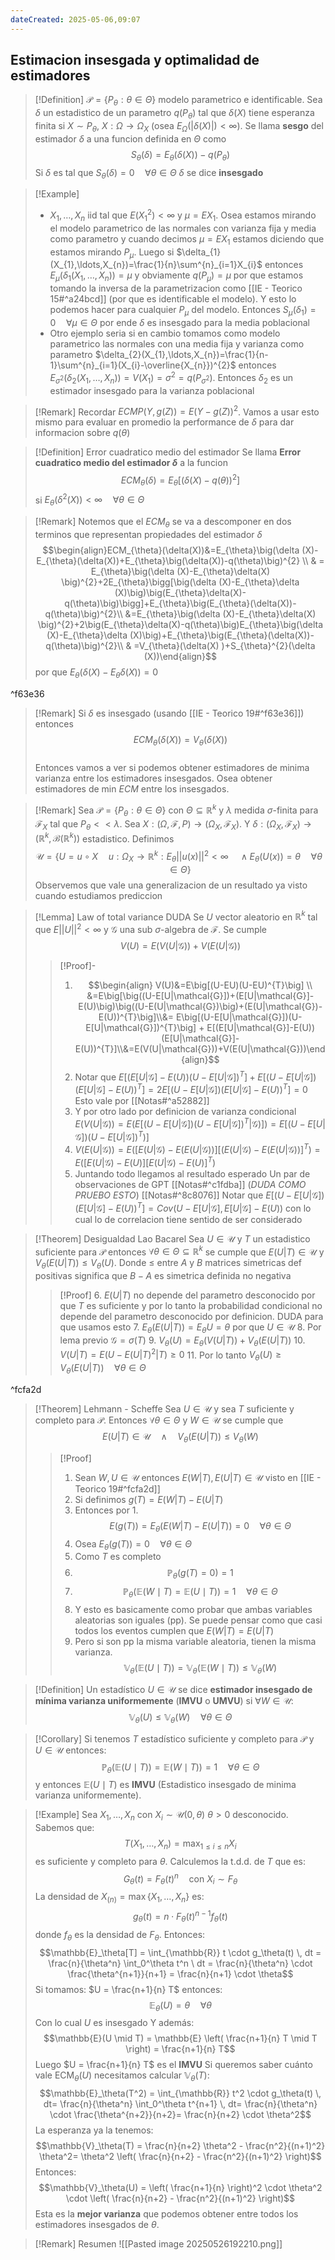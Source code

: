```yaml
---
dateCreated: 2025-05-06,09:07
---
```

## Estimacion insesgada y optimalidad de estimadores

>[!Definition]
>$\mathcal{P}=\{ P_{\theta}:\theta\in \Theta \}$ modelo parametrico e identificable. Sea $\delta$ un estadistico de un parametro ${} q(P_{\theta}) {}$ tal que $\delta(X)$ tiene esperanza finita si $X\sim P_{\theta}$, $X : \Omega\rightarrow \Omega_{X}$ (osea $E_{\Omega}(|\delta (X)|)<\infty$).
>Se llama **sesgo** del estimador $\delta$ a una funcion definida en $\Theta$ como
>$$S_{\theta}(\delta)=E_{\theta}(\delta (X))-q(P_{\theta})$$
>Si $\delta$ es tal que $S_{\theta}(\delta)=0\quad\forall \theta\in \Theta$ $\delta$ se dice **insesgado** 

>[!Example]
>- $X_{1},\ldots,X_{n}$ iid tal que $E(X_{1}^{2})<\infty$ y $\mu=EX_{1}$. Osea estamos mirando el modelo parametrico de las normales con varianza fija y media como parametro y cuando decimos $\mu=EX_{1}$ estamos diciendo que estamos mirando $P_{\mu}$. Luego si $\delta_{1}(X_{1},\ldots,X_{n})=\frac{1}{n}\sum^{n}_{i=1}X_{i}$ entonces $E_{\mu}(\delta_{1} (X_{1},\ldots,X_{n}))=\mu$ y obviamente $q(P_{\mu})=\mu$ por que estamos tomando la inversa de la parametrizacion como [[IE - Teorico 15#^a24bcd]] (por que es identificable el modelo). Y esto lo podemos hacer para cualquier $P_{\mu}$ del modelo. Entonces $S_{\mu}(\delta_{1} )=0\quad\forall \mu\in \Theta$ por ende $\delta$ es insesgado para la media poblacional
>- Otro ejemplo seria si en cambio tomamos como modelo parametrico las normales con una media fija y varianza como parametro $\delta_{2}(X_{1},\ldots,X_{n})=\frac{1}{n-1}\sum^{n}_{i=1}(X_{i}-\overline{X_{n}})^{2}$ entonces $E_{\sigma^{2}}(\delta_{2}(X_{1},\ldots,X_{n}))=V(X_{1})=\sigma^{2} = q(P_{\sigma^{2}})$. Entonces $\delta_2$ es un estimador insesgado para la varianza poblacional

>[!Remark]
>Recordar $ECMP(Y,g(Z))=E(Y-g(Z))^{2}$. Vamos a usar esto mismo para evaluar en promedio la performance de $\delta$ para dar informacion sobre $q(\theta)$
>

>[!Definition] Error cuadratico medio del estimador
>Se llama **Error cuadratico medio del estimador $\delta$** a la funcion 
>$$ECM_{\theta}(\delta)=E_{\theta}\left[(\delta (X)-q(\theta))^{2}\right]$$
>si $E_{\theta}(\delta^{2}(X))<\infty\quad\forall \theta\in \Theta$

>[!Remark]
>Notemos que el $ECM_{\theta}$ se va a descomponer en dos terminos que representan propiedades del estimador $\delta$
>$$\begin{align}ECM_{\theta}(\delta(X))&=E_{\theta}\big(\delta (X)-E_{\theta}(\delta(X))+E_{\theta}\big(\delta(X))-q(\theta)\big)^{2} \\ & = E_{\theta}\big(\delta (X)-E_{\theta}\delta(X) \big)^{2}+2E_{\theta}\bigg[\big(\delta (X)-E_{\theta}\delta (X)\big)\big(E_{\theta}\delta(X)-q(\theta)\big)\bigg]+E_{\theta}\big(E_{\theta}(\delta(X))-q(\theta)\big)^{2}\\ &=E_{\theta}\big(\delta (X)-E_{\theta}\delta(X) \big)^{2}+2\big(E_{\theta}\delta(X)-q(\theta)\big)E_{\theta}\big(\delta (X)-E_{\theta}\delta (X)\big)+E_{\theta}\big(E_{\theta}(\delta(X))-q(\theta)\big)^{2}\\ & =V_{\theta}(\delta(X) )+S_{\theta}^{2}(\delta (X))\end{align}$$
>por que $E_{\theta}\big(\delta (X)-E_{\theta}\delta (X)\big)=0$
>

^f63e36

>[!Remark]
>Si $\delta$ es insesgado (usando [[IE - Teorico 19#^f63e36]]) entonces $$ECM_{\theta}(\delta(X) )=V_{\theta}(\delta (X))$$   
>Entonces vamos a ver si podemos obtener estimadores de minima varianza entre los estimadores insesgados. Osea obtener estimadores de min $ECM$ entre los insesgados.

>[!Remark]
>Sea $\mathcal{P}=\{ P_{\theta}:\theta\in \Theta \}$ con $\Theta\subseteq \mathbb{R}^{k}$ y $\lambda$ medida $\sigma$-finita para $\mathcal{F}_{X}$ tal que $P_{\theta}<<\lambda$. Sea $X : (\Omega,\mathcal{F},P)\rightarrow (\Omega_{X},\mathcal{F}_{X})$. Y $\delta:(\Omega_{X},\mathcal{F}_{X})\rightarrow(\mathbb{R}^{k},\mathcal{B}(\mathbb{R}^{k}))$ estadistico. Definimos
>$$\mathcal{U} =\{U=u\circ X \quad u : \Omega_{X}\rightarrow \mathbb{R}^{k} : E_{\theta}||u(x)||^{2}<\infty \quad\land E_{\theta}(U(x))=\theta\quad\forall \theta\in \Theta \}$$
>Observemos que vale una generalizacion de un resultado ya visto cuando estudiamos prediccion
>

>[!Lemma] Law of total variance DUDA
>Se $U$ vector aleatorio en $\mathbb{R}^{k}$ tal que $E||U||^{2}<\infty$ y $\mathcal{G}$ una sub $\sigma$-algebra de $\mathcal{F}$. Se cumple $$V(U)=E(V(U|\mathcal{G}))+V(E(U|\mathcal{G}))$$
>>[!Proof]-
>>1. $$\begin{align} V(U)&=E\big[(U-EU)(U-EU)^{T}\big] \\ &=E\big[\big((U-E[U|\mathcal{G}])+(E[U|\mathcal{G}]-E(U)\big)\big((U-E(U|\mathcal{G})\big)+(E(U|\mathcal{G})-E(U))^{T}\big]\\&= E\big[(U-E[U|\mathcal{G}])(U-E[U|\mathcal{G}])^{T}\big] + E[(E[U|\mathcal{G}]-E(U))(E[U|\mathcal{G}]-E(U))^{T}]\\&=E(V(U|\mathcal{G}))+V(E(U|\mathcal{G}))\end{align}$$
>>2. Notar que $E\big[\big(E[U|\mathcal{G}]-E(U)\big)(U-E[U|\mathcal{G}])^{T}\big]+E\big[(U-E[U|\mathcal{G}])(E[U|\mathcal{G}]-E(U))^{T}\big]=2E\big[(U-E[U|\mathcal{G}])(E[U|\mathcal{G}]-E(U))^{T}\big]=0$ 
>>Esto vale por [[Notas#^a52882]]
>>3. Y por otro lado por definicion de varianza condicional $E(V(U|\mathcal{G}))=E\bigg(E\big [\big (U-E[U|\mathcal{G}])(U-E[U|\mathcal{G}])^{T}|\mathcal{G}\big)\big]\bigg)=E\big[\big (U-E[U|\mathcal{G}])(U-E[U|\mathcal{G}])^{T}\big)\big]$
>>4. $V(E(U|\mathcal{G}))=E\bigg(\big[E(U|\mathcal{G})-E(E(U|\mathcal{G}))\big]\big[(E(U|\mathcal{G})-E(E(U|\mathcal{G}))\big]^{T}\bigg)=E\bigg([E(U|\mathcal{G})-E(U)][E(U|\mathcal{G})-E(U)]^{T}\bigg)$
>>5. Juntando todo llegamos al resultado esperado
>>Un par de observaciones de GPT
>>[[Notas#^c1fdba]] (*DUDA COMO PRUEBO ESTO*) 
>>[[Notas#^8c8076]] Notar que $E\big[(U-E[U|\mathcal{G}])(E[U|\mathcal{G}]-E(U))^{T}\big]=Cov(U-E[U|\mathcal{G}],E[U|\mathcal{G}]-E(U))$ con lo cual lo de correlacion tiene sentido de ser considerado

>[!Theorem] Desigualdad Lao Bacarel
>Sea ${} U\in \mathcal{U}$ y $T$ un estadistico suficiente para $\mathcal{P}$ entonces $\forall \theta\in \Theta\subseteq \mathbb{R}^{k}$ se cumple que $E(U|T)\in \mathcal{U}$ y $V_{\theta}(E(U|T))\leq V_{\theta}(U)$. Donde $\leq$ entre $A$ y $B$ matrices simetricas def positivas significa que $B-A$ es simetrica definida no negativa
>>[!Proof]
>>6. $E(U|T)$ no depende del parametro desconocido por que $T$ es suficiente y por lo tanto la probabilidad condicional no depende del parametro desconocido por definicion. DUDA para que usamos esto
>>7. $E_{\theta}(E(U|T))=E_{\theta}U=\theta$ por que ${} U\in \mathcal{U}$ 
>>8. Por lema previo $\mathcal{G}=\sigma(T)$
>>9. $V_{\theta}(U)=E_{\theta}(V(U|T))+V_{\theta}(E(U|T))$
>>10. $V(U|T)=E(U-E(U|T)^{2}|T)\geq 0$
>>11. Por lo tanto $V_{\theta}(U)\geq V_{\theta}(E(U|T))\quad\forall \theta\in \Theta$

^fcfa2d

>[!Theorem] Lehmann - Scheffe
>Sea $U\in \mathcal{U}$ y sea $T$ suficiente y completo para $\mathcal{P}$. Entonces $\forall \theta\in \Theta$ y $W\in \mathcal{U}$ se cumple que 
>$$E(U|T)\in \mathcal{U} \quad\land\quad V_{\theta}(E(U|T))\leq V_{\theta}(W)$$
>>[!Proof]
>>1. Sean $W,U\in \mathcal{U}$ entonces $E(W|T),E(U|T)\in \mathcal{U}$ visto en [[IE - Teorico 19#^fcfa2d]] 
>>2. Si definimos $g(T)=E(W|T)-E(U|T)$ 
>>3. Entonces por 1. $$E(g(T))=E_{\theta}\left(E(W|T)-E(U|T) \right)=0\quad\forall \theta\in \Theta$$
>>4. Osea $E_{\theta}(g(T))=0\quad\forall \theta\in \Theta$
>>5. Como $T$ es completo 
>>6. $$\mathbb{P}_\theta(g(T) = 0) = 1$$
>>7. $$\mathbb{P}_\theta \left( \mathbb{E}(W \mid T) = \mathbb{E}(U \mid T) \right) = 1 \quad \forall \theta \in \Theta$$
>>8. Y esto es basicamente como probar que ambas variables aleatorias son iguales (pp). Se puede pensar como que casi todos los eventos cumplen que $E(W|T)=E(U|T)$  
>>9. Pero si son pp la misma variable aleatoria, tienen la misma varianza. $$\mathbb{V}_\theta(\mathbb{E}(U \mid T)) = \mathbb{V}_\theta(\mathbb{E}(W \mid T)) \leq \mathbb{V}_\theta(W)$$

> [!Definition]
> Un estadístico $U\in \mathcal{U}$  se dice **estimador insesgado de mínima varianza uniformemente** (**IMVU** o **UMVU**) si $\forall W\in \mathcal{U}$: $$\mathbb{V}_\theta(U) \leq \mathbb{V}_\theta(W) \quad \forall \theta \in \Theta$$

> [!Corollary]
> Si tenemos $T$ estadístico suficiente y completo para $\mathcal{P}$ y $U\in \mathcal{U}$ entonces:
> $$
> \mathbb{P}_\theta(\mathbb{E}(U \mid T)) = \mathbb{E}(W \mid T)) = 1 \quad \forall \theta \in \Theta
> $$
> y entonces $\mathbb{E}(U \mid T)$ es **IMVU** (Estadistico insesgado de minima varianza uniformemente).

>[!Example]
>Sea $X_1, \dots, X_n$ con $X_i \sim \mathcal{U}(0, \theta)$ $\theta > 0$ desconocido. Sabemos que:
>$$T(X_1, \dots, X_n) = \max_{1 \le i \le n} X_i$$
>es suficiente y completo para $\theta$.
>Calculemos la t.d.d. de $T$ que es:
>$$G_\theta(t) = F_\theta(t)^n \quad \text{con } X_i \sim F_\theta$$
>La densidad de $X_{(n)} = \max\{X_1, \dots, X_n\}$ es:
>$$g_\theta(t) = n \cdot F_\theta(t)^{n-1} f_\theta(t)$$
>donde $f_\theta$ es la densidad de $F_\theta$. Entonces:
>$$\mathbb{E}_\theta[T] = \int_{\mathbb{R}} t \cdot g_\theta(t) \, dt = \frac{n}{\theta^n} \int_0^\theta t^n \ dt = \frac{n}{\theta^n} \cdot \frac{\theta^{n+1}}{n+1} = \frac{n}{n+1} \cdot \theta$$
>Si tomamos: $U = \frac{n+1}{n} T$ entonces: $$\mathbb{E}_\theta(U) = \theta \quad \forall \theta$$
>Con lo cual $U$ es insesgado
>Y además: $$\mathbb{E}(U \mid T) = \mathbb{E} \left( \frac{n+1}{n} T \mid T \right) = \frac{n+1}{n} T$$
>Luego $U = \frac{n+1}{n} T$ es el **IMVU**
>Si queremos saber cuánto vale $\text{ECM}_\theta(U)$ necesitamos calcular $\mathbb{V}_\theta(T)$: $$\mathbb{E}_\theta(T^2) = \int_{\mathbb{R}} t^2 \cdot g_\theta(t) \, dt= \frac{n}{\theta^n} \int_0^\theta t^{n+1} \, dt= \frac{n}{\theta^n} \cdot \frac{\theta^{n+2}}{n+2}= \frac{n}{n+2} \cdot \theta^2$$
>La esperanza ya la tenemos: $$\mathbb{V}_\theta(T) = \frac{n}{n+2} \theta^2 - \frac{n^2}{(n+1)^2} \theta^2= \theta^2 \left( \frac{n}{n+2} - \frac{n^2}{(n+1)^2} \right)$$
>Entonces: $$\mathbb{V}_\theta(U) = \left( \frac{n+1}{n} \right)^2 \cdot \theta^2 \cdot \left( \frac{n}{n+2} - \frac{n^2}{(n+1)^2} \right)$$
>Esta es la **mejor varianza** que podemos obtener entre todos los estimadores insesgados de $\theta$.

>[!Remark] Resumen
![[Pasted image 20250526192210.png]]
